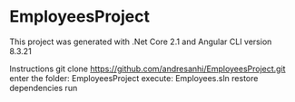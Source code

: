 # EmployeesProject

This project was generated with .Net Core 2.1 and Angular CLI version 8.3.21

Instructions
git clone https://github.com/andresanhi/EmployeesProject.git
enter the folder: EmployeesProject
execute: Employees.sln
restore dependencies
run
